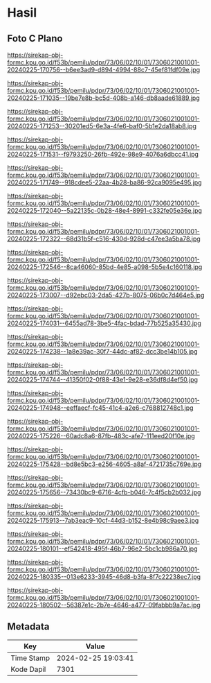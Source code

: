 # Hasil

## Foto C Plano

https://sirekap-obj-formc.kpu.go.id/f53b/pemilu/pdpr/73/06/02/10/01/7306021001001-20240225-170756--b6ee3ad9-d894-4994-88c7-45ef81fdf09e.jpg

https://sirekap-obj-formc.kpu.go.id/f53b/pemilu/pdpr/73/06/02/10/01/7306021001001-20240225-171035--19be7e8b-bc5d-408b-a146-db8aade61889.jpg

https://sirekap-obj-formc.kpu.go.id/f53b/pemilu/pdpr/73/06/02/10/01/7306021001001-20240225-171253--30201ed5-6e3a-4fe6-baf0-5b1e2da18ab8.jpg

https://sirekap-obj-formc.kpu.go.id/f53b/pemilu/pdpr/73/06/02/10/01/7306021001001-20240225-171531--f9793250-26fb-492e-98e9-4076a6dbcc41.jpg

https://sirekap-obj-formc.kpu.go.id/f53b/pemilu/pdpr/73/06/02/10/01/7306021001001-20240225-171749--918cdee5-22aa-4b28-ba86-92ca9095e495.jpg

https://sirekap-obj-formc.kpu.go.id/f53b/pemilu/pdpr/73/06/02/10/01/7306021001001-20240225-172040--5a22135c-0b28-48e4-8991-c332fe05e36e.jpg

https://sirekap-obj-formc.kpu.go.id/f53b/pemilu/pdpr/73/06/02/10/01/7306021001001-20240225-172322--68d31b5f-c516-430d-928d-c47ee3a5ba78.jpg

https://sirekap-obj-formc.kpu.go.id/f53b/pemilu/pdpr/73/06/02/10/01/7306021001001-20240225-172546--8ca46060-85bd-4e85-a098-5b5e4c160118.jpg

https://sirekap-obj-formc.kpu.go.id/f53b/pemilu/pdpr/73/06/02/10/01/7306021001001-20240225-173007--d92ebc03-2da5-427b-8075-06b0c7d464e5.jpg

https://sirekap-obj-formc.kpu.go.id/f53b/pemilu/pdpr/73/06/02/10/01/7306021001001-20240225-174031--6455ad78-3be5-4fac-bdad-77b525a35430.jpg

https://sirekap-obj-formc.kpu.go.id/f53b/pemilu/pdpr/73/06/02/10/01/7306021001001-20240225-174238--1a8e39ac-30f7-44dc-af82-dcc3be14b105.jpg

https://sirekap-obj-formc.kpu.go.id/f53b/pemilu/pdpr/73/06/02/10/01/7306021001001-20240225-174744--41350f02-0f88-43e1-9e28-e36df8d4ef50.jpg

https://sirekap-obj-formc.kpu.go.id/f53b/pemilu/pdpr/73/06/02/10/01/7306021001001-20240225-174948--eeffaecf-fc45-41c4-a2e6-c768812748c1.jpg

https://sirekap-obj-formc.kpu.go.id/f53b/pemilu/pdpr/73/06/02/10/01/7306021001001-20240225-175226--60adc8a6-87fb-483c-afe7-111eed20f10e.jpg

https://sirekap-obj-formc.kpu.go.id/f53b/pemilu/pdpr/73/06/02/10/01/7306021001001-20240225-175428--bd8e5bc3-e256-4605-a8af-4721735c769e.jpg

https://sirekap-obj-formc.kpu.go.id/f53b/pemilu/pdpr/73/06/02/10/01/7306021001001-20240225-175656--73430bc9-6716-4cfb-b046-7c4f5cb2b032.jpg

https://sirekap-obj-formc.kpu.go.id/f53b/pemilu/pdpr/73/06/02/10/01/7306021001001-20240225-175913--7ab3eac9-10cf-44d3-b152-8e4b98c9aee3.jpg

https://sirekap-obj-formc.kpu.go.id/f53b/pemilu/pdpr/73/06/02/10/01/7306021001001-20240225-180101--ef542418-495f-46b7-96e2-5bc1cb986a70.jpg

https://sirekap-obj-formc.kpu.go.id/f53b/pemilu/pdpr/73/06/02/10/01/7306021001001-20240225-180335--013e6233-3945-46d8-b3fa-8f7c22238ec7.jpg

https://sirekap-obj-formc.kpu.go.id/f53b/pemilu/pdpr/73/06/02/10/01/7306021001001-20240225-180502--56387e1c-2b7e-4646-a477-09fabbb9a7ac.jpg


## Metadata

| Key        | Value               |
| ---------- | ------------------- |
| Time Stamp | 2024-02-25 19:03:41 |
| Kode Dapil | 7301                |



